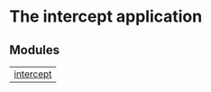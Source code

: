 

# The intercept application #


## Modules ##


<table width="100%" border="0" summary="list of modules">
<tr><td><a href="intercept.md" class="module">intercept</a></td></tr></table>

